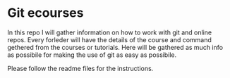 # Git ecourses 
In this repo I will gather information on how to work with git and online repos. Every forleder will have the details of the course and command gethered from the courses or tutorials. Here will be gathered as much info as possibile for making the use of git as easy as possibile.

Please follow the readme files for the instructions.
